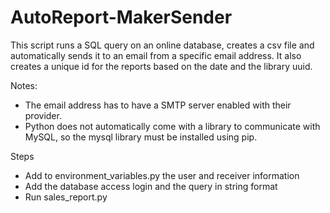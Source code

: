 # AutoReport-MakerSender

This script runs a SQL query on an online database, creates a csv file and automatically sends it to an email from a specific email address. It also creates a unique id for the reports based on the date and the library uuid.

Notes: 
- The email address has to have a SMTP server enabled with their provider.
- Python does not automatically come with a library to communicate with MySQL, so the mysql library must be installed using pip.


Steps
- Add to environment_variables.py the user and receiver information
- Add the database access login and the query in string format
- Run sales_report.py
